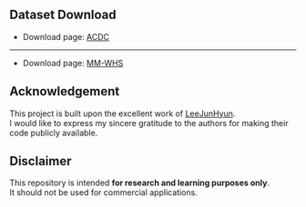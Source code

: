 ## Dataset Download

- Download page: [ACDC](https://www.creatis.insa-lyon.fr/Challenge/acdc/databases.html?utm_source=chatgpt.com)  
---
- Download page: [MM-WHS](https://zmiclab.github.io/zxh/0/mmwhs/data.html?utm_source=chatgpt.com)  

## Acknowledgement

This project is built upon the excellent work of [LeeJunHyun](https://github.com/LeeJunHyun/Image_Segmentation).  
I would like to express my sincere gratitude to the authors for making their code publicly available.  

## Disclaimer

This repository is intended **for research and learning purposes only**.  
It should not be used for commercial applications.

